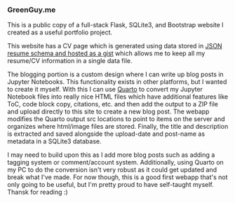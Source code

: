 ### GreenGuy.me

This is a public copy of a full-stack Flask, SQLite3, and Bootstrap website I created as a useful portfolio project.

This website has a CV page which is generated using data stored in [JSON resume schema and hosted as a gist](https://gist.github.com/rsgn64/47c0a6ef15ba65847295a7626e6dbeed) which allows me to keep all my resume/CV information in a single data file.

The blogging portion is a custom design where I can write up blog posts in Jupyter Notebooks. This functionality exists in other platforms, but I wanted to create it myself. With this I can use [Quarto](https://quarto.org/) to convert my Jupyter Notebook files into really nice HTML files which have additional features like ToC, code block copy, citations, etc. and then add the output to a ZIP file and upload directly to this site to create a new blog post. The webapp modifies the Quarto output src locations to point to items on the server and organizes where html/image files are stored. Finally, the title and description is extracted and saved alongside the upload-date and post-name as metadata in a SQLite3 database.

I may need to build upon this as I add more blog posts such as adding a tagging system or comment/account system. Additionally, using Quarto on my PC to do the conversion isn't very robust as it could get updated and break what I've made. For now though, this is a good first webapp that's not only going to be useful, but I'm pretty proud to have self-taught myself. Thansk for reading :)
